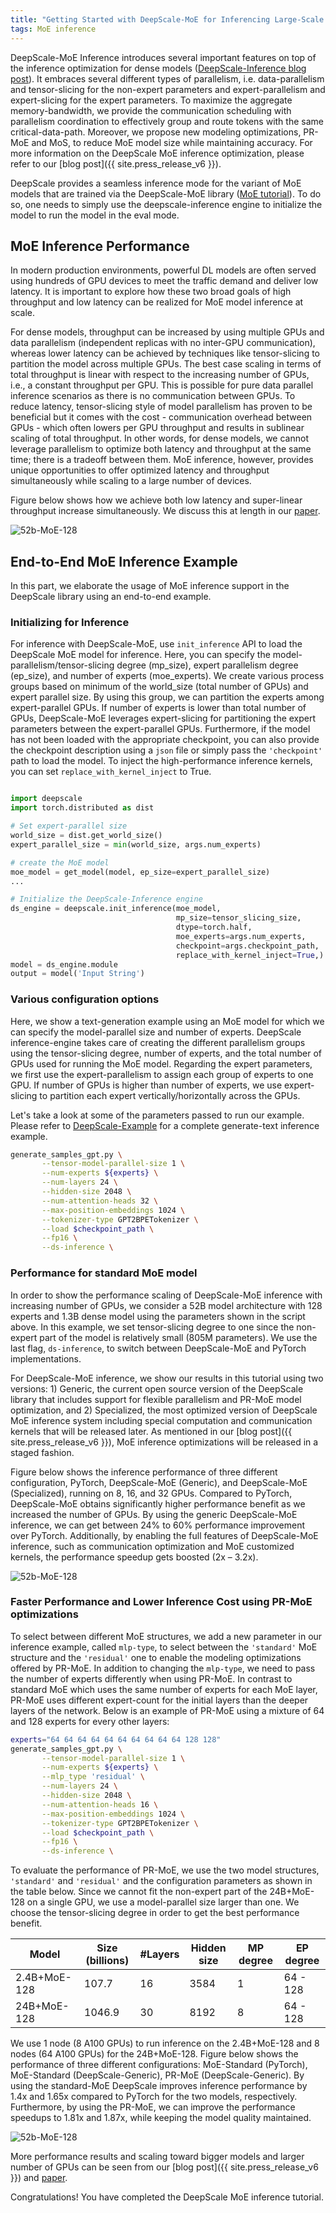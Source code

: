 ```yaml
---
title: "Getting Started with DeepScale-MoE for Inferencing Large-Scale MoE Models"
tags: MoE inference
---
```


DeepScale-MoE Inference introduces several important features on top of the inference optimization for dense models ([DeepScale-Inference blog post](https://www.microsoft.com/en-us/research/blog/deepscale-accelerating-large-scale-model-inference-and-training-via-system-optimizations-and-compression/)). It embraces several different types of parallelism, i.e. data-parallelism and tensor-slicing for the non-expert parameters and expert-parallelism and expert-slicing for the expert parameters. To maximize the aggregate memory-bandwidth, we provide the communication scheduling with parallelism coordination to effectively group and route tokens with the same critical-data-path. Moreover, we propose new modeling optimizations, PR-MoE and MoS, to reduce MoE model size while maintaining accuracy. For more information on the DeepScale MoE inference optimization, please refer to our [blog post]({{ site.press_release_v6 }}).

DeepScale provides a seamless inference mode for the variant of MoE models that are trained via the DeepScale-MoE library ([MoE tutorial](https://www.deepscale.ai/tutorials/mixture-of-experts-nlg/)). To do so, one needs to simply use the deepscale-inference engine to initialize the model to run the model in the eval mode.

## MoE Inference Performance

In modern production environments, powerful DL models are often served using hundreds of GPU devices to meet the traffic demand and deliver low latency. It is important to explore how these two broad goals of high throughput and low latency can be realized for MoE model inference at scale.

For dense models, throughput can be increased by using multiple GPUs and data parallelism (independent replicas with no inter-GPU communication), whereas lower latency can be achieved by techniques like tensor-slicing to partition the model across multiple GPUs.  The best case scaling in terms of total throughput is linear with respect to the increasing number of GPUs, i.e., a constant throughput per GPU. This is possible for pure data parallel inference scenarios as there is no communication between GPUs. To reduce latency, tensor-slicing style of model parallelism has proven to be beneficial but it comes with the cost - communication overhead between GPUs - which often lowers per GPU throughput and results in sublinear scaling of total throughput. In other words, for dense models, we cannot leverage parallelism to optimize both latency and throughput at the same time; there is a tradeoff between them. MoE inference, however, provides unique opportunities to offer optimized latency and throughput simultaneously while scaling to a large number of devices.

Figure below shows how we achieve both low latency and super-linear throughput increase simultaneously. We discuss this at length in our [paper](https://arxiv.org/abs/2201.05596).

![52b-MoE-128](/assets/images/moe-lat-tput.png)

## End-to-End MoE Inference Example

In this part, we elaborate the usage of MoE inference support in the DeepScale library using an end-to-end example.

### Initializing for Inference

For inference with DeepScale-MoE, use `init_inference` API to load the DeepScale MoE model for inference. Here, you can specify the model-parallelism/tensor-slicing degree (mp_size), expert parallelism degree (ep_size), and number of experts (moe_experts). We create various process groups based on minimum of the world\_size (total number of GPUs) and expert parallel size. By using this group, we can partition the experts among expert-parallel GPUs. If number of experts is lower than total number of GPUs, DeepScale-MoE leverages expert-slicing for partitioning the expert parameters between the expert-parallel GPUs. Furthermore, if the model has not been loaded with the appropriate checkpoint, you can also provide the checkpoint description using a `json` file or simply pass the `'checkpoint'` path to load the model. To inject the high-performance inference kernels, you can set `replace_with_kernel_inject` to True.

```python

import deepscale
import torch.distributed as dist

# Set expert-parallel size
world_size = dist.get_world_size()
expert_parallel_size = min(world_size, args.num_experts)

# create the MoE model
moe_model = get_model(model, ep_size=expert_parallel_size)
...

# Initialize the DeepScale-Inference engine
ds_engine = deepscale.init_inference(moe_model,
                                     mp_size=tensor_slicing_size,
                                     dtype=torch.half,
                                     moe_experts=args.num_experts,
                                     checkpoint=args.checkpoint_path,
                                     replace_with_kernel_inject=True,)
model = ds_engine.module
output = model('Input String')
```

### Various configuration options

Here, we show a text-generation example using an MoE model for which we can specify the model-parallel size and number of experts.
DeepScale inference-engine takes care of creating the different parallelism groups using the tensor-slicing degree, number of experts, and the total number of GPUs used for running the MoE model. Regarding the expert parameters, we first use the expert-parallelism to assign each group of experts to one GPU. If number of GPUs is higher than number of experts, we use expert-slicing to partition each expert vertically/horizontally across the GPUs.

Let's take a look at some of the parameters passed to run our example. Please refer to [DeepScale-Example](https://github.com/microsoft/Megatron-DeepSpeed/blob/main/examples_deepscale/generate_text.sh) for a complete generate-text inference example.


```bash
generate_samples_gpt.py \
       --tensor-model-parallel-size 1 \
       --num-experts ${experts} \
       --num-layers 24 \
       --hidden-size 2048 \
       --num-attention-heads 32 \
       --max-position-embeddings 1024 \
       --tokenizer-type GPT2BPETokenizer \
       --load $checkpoint_path \
       --fp16 \
       --ds-inference \
```

### Performance for standard MoE model

In order to show the performance scaling of DeepScale-MoE inference with increasing number of GPUs, we consider a 52B model architecture with 128 experts and 1.3B dense model using the parameters shown in the script above. In this example, we set tensor-slicing degree to one since the non-expert part of the model is relatively small (805M parameters). We use the last flag, `ds-inference`, to switch between DeepScale-MoE and PyTorch implementations.

For DeepScale-MoE inference, we show our results in this tutorial using two versions: 1) Generic, the current open source version of the DeepScale library that includes support for flexible parallelism and PR-MoE model optimization, and 2) Specialized, the most optimized version of DeepScale MoE inference system including special computation and communication kernels that will be released later. As mentioned in our [blog post]({{ site.press_release_v6 }}), MoE inference optimizations will be released in a staged fashion.

Figure below shows the inference performance of three different configuration, PyTorch, DeepScale-MoE (Generic), and DeepScale-MoE (Specialized), running on 8, 16, and 32 GPUs. Compared to PyTorch, DeepScale-MoE obtains significantly higher performance benefit as we increased the number of GPUs. By using the generic DeepScale-MoE inference, we can get between 24% to 60% performance improvement over PyTorch. Additionally, by enabling the full features of DeepScale-MoE inference, such as communication optimization and MoE customized kernels, the performance speedup gets boosted (2x – 3.2x).

![52b-MoE-128](/assets/images/1.3B-MoE-128.png)

### Faster Performance and Lower Inference Cost using PR-MoE optimizations

To select between different MoE structures, we add a new parameter in our inference example, called `mlp-type`, to select between the `'standard'` MoE structure and the `'residual'` one to enable the modeling optimizations offered by PR-MoE. In addition to changing the `mlp-type`, we need to pass the number of experts differently when using PR-MoE. In contrast to standard MoE which uses the same number of experts for each MoE layer, PR-MoE uses different expert-count for the initial layers than the deeper layers of the network. Below is an example of PR-MoE using a mixture of 64 and 128 experts for every other layers:

```bash
experts="64 64 64 64 64 64 64 64 64 64 128 128"
generate_samples_gpt.py \
       --tensor-model-parallel-size 1 \
       --num-experts ${experts} \
       --mlp_type 'residual' \
       --num-layers 24 \
       --hidden-size 2048 \
       --num-attention-heads 16 \
       --max-position-embeddings 1024 \
       --tokenizer-type GPT2BPETokenizer \
       --load $checkpoint_path \
       --fp16 \
       --ds-inference \
```

To evaluate the performance of PR-MoE, we use the two model structures, `'standard'` and `'residual'` and the configuration parameters as shown in the table below. Since we cannot fit the non-expert part of the 24B+MoE-128 on a single GPU, we use a model-parallel size larger than one. We choose the tensor-slicing degree in order to get the best performance benefit.

|Model          |Size (billions) |#Layers |Hidden size |MP degree |EP degree |
|-------------  |-----           |-----   |-----       |-----     |-----     |
|2.4B+MoE-128   |107.7           |16      |3584        |1         |64 - 128  |
|24B+MoE-128    |1046.9          |30      |8192        |8         |64 - 128  |

We use 1 node (8 A100 GPUs) to run inference on the 2.4B+MoE-128 and 8 nodes (64 A100 GPUs) for the 24B+MoE-128. Figure below shows the performance of three different configurations: MoE-Standard (PyTorch), MoE-Standard (DeepScale-Generic), PR-MoE (DeepScale-Generic). By using the standard-MoE DeepScale improves inference performance by 1.4x and 1.65x compared to PyTorch for the two models, respectively. Furthermore, by using the PR-MoE, we can improve the performance speedups to 1.81x and 1.87x, while keeping the model quality maintained.

![52b-MoE-128](/assets/images/prmoe.png)

More performance results and scaling toward bigger models and larger number of GPUs can be seen from our [blog post]({{ site.press_release_v6 }}) and [paper](https://arxiv.org/abs/2201.05596).

Congratulations! You have completed the DeepScale MoE inference tutorial.
